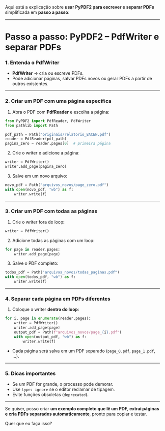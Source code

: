 Aqui está a explicação sobre **usar PyPDF2 para escrever e separar PDFs** simplificada em **passo a passo**:

---

# Passo a passo: PyPDF2 – PdfWriter e separar PDFs

### 1. Entenda o PdfWriter

* **PdfWriter** → cria ou escreve PDFs.
* Pode adicionar páginas, salvar PDFs novos ou gerar PDFs a partir de outros existentes.

---

### 2. Criar um PDF com uma página específica

1. Abra o PDF com **PdfReader** e escolha a página:

```python
from PyPDF2 import PdfReader, PdfWriter
from pathlib import Path

pdf_path = Path("originais/relatorio_BACEN.pdf")
reader = PdfReader(pdf_path)
pagina_zero = reader.pages[0]  # primeira página
```

2. Crie o writer e adicione a página:

```python
writer = PdfWriter()
writer.add_page(pagina_zero)
```

3. Salve em um novo arquivo:

```python
novo_pdf = Path("arquivos_novos/page_zero.pdf")
with open(novo_pdf, "wb") as f:
    writer.write(f)
```

---

### 3. Criar um PDF com todas as páginas

1. Crie o writer fora do loop:

```python
writer = PdfWriter()
```

2. Adicione todas as páginas com um loop:

```python
for page in reader.pages:
    writer.add_page(page)
```

3. Salve o PDF completo:

```python
todos_pdf = Path("arquivos_novos/todas_paginas.pdf")
with open(todos_pdf, "wb") as f:
    writer.write(f)
```

---

### 4. Separar cada página em PDFs diferentes

1. Coloque o writer **dentro do loop**:

```python
for i, page in enumerate(reader.pages):
    writer = PdfWriter()
    writer.add_page(page)
    output_pdf = Path(f"arquivos_novos/page_{i}.pdf")
    with open(output_pdf, "wb") as f:
        writer.write(f)
```

* Cada página será salva em um PDF separado (`page_0.pdf`, `page_1.pdf`, …).

---

### 5. Dicas importantes

* Se um PDF for grande, o processo pode demorar.
* Use `type: ignore` se o editor reclamar de tipagem.
* Evite funções obsoletas (`deprecated`).

---

Se quiser, posso criar **um exemplo completo que lê um PDF, extrai páginas e cria PDFs separados automaticamente**, pronto para copiar e testar.

Quer que eu faça isso?
